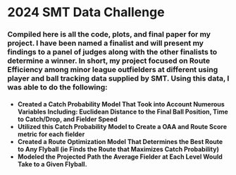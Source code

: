 <h1>
  2024 SMT Data Challenge
</h1>

<h3>

  Compiled here is all the code, plots, and final paper for my project. I have been named a finalist and will present my findings to a panel of judges along with the other finalists to determine a winner. In short, my project focused on Route
Efficiency among minor league outfielders at different using player and ball tracking data supplied by SMT. Using this data, I was able to do the following:


</h3>
<h4>
  
  - Created a Catch Probability Model That Took into Account Numerous Variables Including: Euclidean Distance to the Final Ball Position, Time to Catch/Drop, and Fielder Speed
  - Utilized this Catch Probability Model to Create a OAA and Route Score metric for each fielder
  - Created a Route Optimization Model That Determines the Best Route to Any Flyball (ie Finds the Route that Maximizes Catch Probability)
  - Modeled the Projected Path the Average Fielder at Each Level Would Take to a Given Flyball.

</h4>
